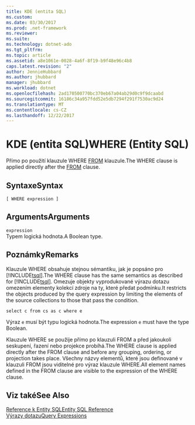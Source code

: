```yaml
---
title: KDE (entita SQL)
ms.custom: 
ms.date: 03/30/2017
ms.prod: .net-framework
ms.reviewer: 
ms.suite: 
ms.technology: dotnet-ado
ms.tgt_pltfrm: 
ms.topic: article
ms.assetid: a8e1061e-0028-4a6f-8f19-b9f48e96c4b8
caps.latest.revision: "2"
author: JennieHubbard
ms.author: jhubbard
manager: jhubbard
ms.workload: dotnet
ms.openlocfilehash: 2ad170500770bc370eb67a04ab29d0c9f9dcaabd
ms.sourcegitcommit: 16186c34a957fdd52e5db7294f291f7530ac9d24
ms.translationtype: MT
ms.contentlocale: cs-CZ
ms.lasthandoff: 12/22/2017
---
```

# <a name="where-entity-sql"></a><span data-ttu-id="969fb-102">KDE (entita SQL)</span><span class="sxs-lookup"><span data-stu-id="969fb-102">WHERE (Entity SQL)</span></span>
<span data-ttu-id="969fb-103">Přímo po použití klauzule WHERE [FROM](../../../../../../docs/framework/data/adonet/ef/language-reference/from-entity-sql.md) klauzule.</span><span class="sxs-lookup"><span data-stu-id="969fb-103">The WHERE clause is applied directly after the [FROM](../../../../../../docs/framework/data/adonet/ef/language-reference/from-entity-sql.md) clause.</span></span>  
  
## <a name="syntax"></a><span data-ttu-id="969fb-104">Syntaxe</span><span class="sxs-lookup"><span data-stu-id="969fb-104">Syntax</span></span>  
  
```  
[ WHERE expression ]  
```  
  
## <a name="arguments"></a><span data-ttu-id="969fb-105">Arguments</span><span class="sxs-lookup"><span data-stu-id="969fb-105">Arguments</span></span>  
 `expression`  
 <span data-ttu-id="969fb-106">Typem logická hodnota.</span><span class="sxs-lookup"><span data-stu-id="969fb-106">A Boolean type.</span></span>  
  
## <a name="remarks"></a><span data-ttu-id="969fb-107">Poznámky</span><span class="sxs-lookup"><span data-stu-id="969fb-107">Remarks</span></span>  
 <span data-ttu-id="969fb-108">Klauzule WHERE obsahuje stejnou sémantiku, jak je popsáno pro [!INCLUDE[tsql](../../../../../../includes/tsql-md.md)].</span><span class="sxs-lookup"><span data-stu-id="969fb-108">The WHERE clause has the same semantics as described for [!INCLUDE[tsql](../../../../../../includes/tsql-md.md)].</span></span> <span data-ttu-id="969fb-109">Omezuje objekty vyprodukované výrazu dotazu omezením elementy kolekcí zdroje na ty, které předat podmínku.</span><span class="sxs-lookup"><span data-stu-id="969fb-109">It restricts the objects produced by the query expression by limiting the elements of the source collections to those that pass the condition.</span></span>  
  
```  
select c from cs as c where e  
```  
  
 <span data-ttu-id="969fb-110">Výraz `e` musí být typu logická hodnota.</span><span class="sxs-lookup"><span data-stu-id="969fb-110">The expression `e` must have the type Boolean.</span></span>  
  
 <span data-ttu-id="969fb-111">Klauzule WHERE se použije přímo po klauzuli FROM a před jakoukoli seskupení, řazení nebo projekce probíhá.</span><span class="sxs-lookup"><span data-stu-id="969fb-111">The WHERE clause is applied directly after the FROM clause and before any grouping, ordering, or projection takes place.</span></span> <span data-ttu-id="969fb-112">Všechny názvy elementů, které jsou definované v klauzuli FROM jsou viditelné pro výraz klauzule WHERE.</span><span class="sxs-lookup"><span data-stu-id="969fb-112">All element names defined in the FROM clause are visible to the expression of the WHERE clause.</span></span>  
  
## <a name="see-also"></a><span data-ttu-id="969fb-113">Viz také</span><span class="sxs-lookup"><span data-stu-id="969fb-113">See Also</span></span>  
 [<span data-ttu-id="969fb-114">Reference k Entity SQL</span><span class="sxs-lookup"><span data-stu-id="969fb-114">Entity SQL Reference</span></span>](../../../../../../docs/framework/data/adonet/ef/language-reference/entity-sql-reference.md)  
 [<span data-ttu-id="969fb-115">Výrazy dotazu</span><span class="sxs-lookup"><span data-stu-id="969fb-115">Query Expressions</span></span>](../../../../../../docs/framework/data/adonet/ef/language-reference/query-expressions-entity-sql.md)

